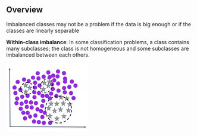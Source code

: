 ## Overview

Imbalanced classes may not be a problem if the data is big enough or if the classes are linearly separable

**Within-class imbalance**: In some classification problems, a class contains many subclasses; the class is not homogeneous and some subclasses are imbalanced between each others.

<img src="_assets/image-20210713213134558.png" alt="image-20210713213134558" style="zoom:50%;" />

